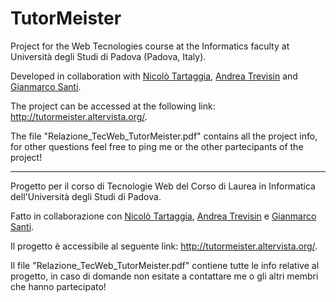 # TutorMeister

Project for the Web Tecnologies course at the Informatics faculty at Università degli Studi di Padova (Padova, Italy). 

Developed in collaboration with [Nicolò Tartaggia](https://github.com/NicoloTartaggia), [Andrea Trevisin](https://github.com/knowbot) and [Gianmarco Santi](https://github.com/gianmarcosanti).

The project can be accessed at the following link: http://tutormeister.altervista.org/.

The file "Relazione_TecWeb_TutorMeister.pdf" contains all the project info, for other questions feel free to ping me or the other partecipants of the project!

---

Progetto per il corso di Tecnologie Web del Corso di Laurea in Informatica dell'Università degli Studi di Padova.

Fatto in collaborazione con [Nicolò Tartaggia](https://github.com/NicoloTartaggia), [Andrea Trevisin](https://github.com/knowbot) e [Gianmarco Santi](https://github.com/gianmarcosanti).

Il progetto è accessibile al seguente link: http://tutormeister.altervista.org/.

Il file "Relazione_TecWeb_TutorMeister.pdf" contiene tutte le info relative al progetto, in caso di domande non esitate a contattare me o gli altri membri che hanno partecipato!
